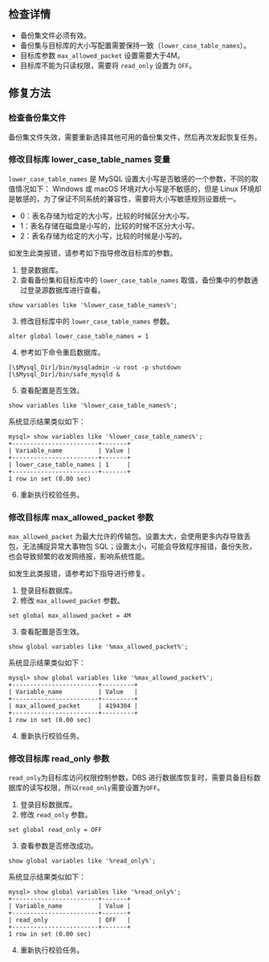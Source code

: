 ## 检查详情

- 备份集文件必须有效。
- 备份集与目标库的大小写配置需要保持一致（`lower_case_table_names`）。
- 目标库参数 `max_allowed_packet` 设置需要大于4M。
- 目标库不能为只读权限，需要将 `read_only` 设置为 `OFF`。 

## 修复方法

### 检查备份集文件

备份集文件失效，需要重新选择其他可用的备份集文件，然后再次发起恢复任务。

### 修改目标库 lower_case_table_names 变量

`lower_case_table_names` 是 MySQL 设置大小写是否敏感的一个参数，不同的取值情况如下：
Windows 或 macOS 环境对大小写是不敏感的，但是 Linux 环境却是敏感的，为了保证不同系统的兼容性，需要将大小写敏感规则设置统一。

- 0：表名存储为给定的大小写，比较的时候区分大小写。
- 1：表名存储在磁盘是小写的，比较的时候不区分大小写。
- 2：表名存储为给定的大小写，比较的时候是小写的。

如发生此类报错，请参考如下指导修改目标库的参数。

1. 登录数据库。
2. 查看备份集和目标库中的 `lower_case_table_names` 取值，备份集中的参数通过登录源数据库进行查看。

```
show variables like '%lower_case_table_names%';
```

3. 修改目标库中的 `lower_case_table_names` 参数。

```
alter global lower_case_table_names = 1
```

4. 参考如下命令重启数据库。

```
[\$Mysql_Dir]/bin/mysqladmin -u root -p shutdown
[\$Mysql_Dir]/bin/safe_mysqld &
```

5. 查看配置是否生效。

```
show variables like '%lower_case_table_names%';
```

系统显示结果类似如下：

```
mysql> show variables like '%lower_case_table_names%';
+------------------------+-------+
| Variable_name          | Value |
+------------------------+-------+
| lower_case_table_names | 1     |
+------------------------+-------+
1 row in set (0.00 sec)
```

6. 重新执行校验任务。

### 修改目标库 max_allowed_packet 参数 

`max_allowed_packet` 为最大允许的传输包。设置太大，会使用更多内存导致丢包，无法捕捉异常大事物包 SQL；设置太小，可能会导致程序报错，备份失败，也会导致频繁的收发网络报，影响系统性能。

如发生此类报错，请参考如下指导进行修复。

1.  登录目标数据库。
2.  修改 `max_allowed_packet` 参数。 

```
set global max_allowed_packet = 4M
```

3. 查看配置是否生效。

```
show global variables like '%max_allowed_packet%';
```

系统显示结果类似如下：

```
mysql> show global variables like '%max_allowed_packet%';
+------------------------+---------+
| Variable_name          | Value   |
+------------------------+---------+
| max_allowed_packet     | 4194304 |
+------------------------+---------+
1 row in set (0.00 sec)
```

4. 重新执行校验任务。

### 修改目标库 read_only 参数

`read_only`为目标库访问权限控制参数，DBS 进行数据库恢复时，需要具备目标数据库的读写权限，所以`read_only`需要设置为`OFF`。

1. 登录目标数据库。
2. 修改 `read_only` 参数。

```
set global read_only = OFF
```

3. 查看参数是否修改成功。

```
show global variables like '%read_only%';
```

系统显示结果类似如下：

```
mysql> show global variables like '%read_only%';
+------------------------+-------+
| Variable_name          | Value |
+------------------------+-------+
| read_only              | OFF   |
+------------------------+-------+
1 row in set (0.00 sec)
```

4. 重新执行校验任务。